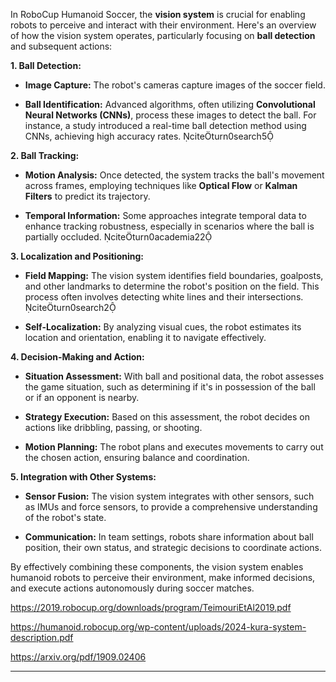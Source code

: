 In RoboCup Humanoid Soccer, the **vision system** is crucial for enabling robots to perceive and interact with their environment. Here's an overview of how the vision system operates, particularly focusing on **ball detection** and subsequent actions:

**1. Ball Detection:**

- **Image Capture:** The robot's cameras capture images of the soccer field.

- **Ball Identification:** Advanced algorithms, often utilizing **Convolutional Neural Networks (CNNs)**, process these images to detect the ball. For instance, a study introduced a real-time ball detection method using CNNs, achieving high accuracy rates. citeturn0search5

**2. Ball Tracking:**

- **Motion Analysis:** Once detected, the system tracks the ball's movement across frames, employing techniques like **Optical Flow** or **Kalman Filters** to predict its trajectory.

- **Temporal Information:** Some approaches integrate temporal data to enhance tracking robustness, especially in scenarios where the ball is partially occluded. citeturn0academia22

**3. Localization and Positioning:**

- **Field Mapping:** The vision system identifies field boundaries, goalposts, and other landmarks to determine the robot's position on the field. This process often involves detecting white lines and their intersections. citeturn0search2

- **Self-Localization:** By analyzing visual cues, the robot estimates its location and orientation, enabling it to navigate effectively.

**4. Decision-Making and Action:**

- **Situation Assessment:** With ball and positional data, the robot assesses the game situation, such as determining if it's in possession of the ball or if an opponent is nearby.

- **Strategy Execution:** Based on this assessment, the robot decides on actions like dribbling, passing, or shooting.

- **Motion Planning:** The robot plans and executes movements to carry out the chosen action, ensuring balance and coordination.

**5. Integration with Other Systems:**

- **Sensor Fusion:** The vision system integrates with other sensors, such as IMUs and force sensors, to provide a comprehensive understanding of the robot's state.

- **Communication:** In team settings, robots share information about ball position, their own status, and strategic decisions to coordinate actions.

By effectively combining these components, the vision system enables humanoid robots to perceive their environment, make informed decisions, and execute actions autonomously during soccer matches.

https://2019.robocup.org/downloads/program/TeimouriEtAl2019.pdf

https://humanoid.robocup.org/wp-content/uploads/2024-kura-system-description.pdf

https://arxiv.org/pdf/1909.02406

---
